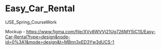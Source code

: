 # Easy_Car_Rental
IJSE_Spring_CourseWork

Mockup - https://www.figma.com/file/XVv8WVVj21Ug726MY5IC1S/Easy-Car-Rental?type=design&node-id=0%3A1&mode=design&t=MBnn3xED3Yw3dUCS-1
